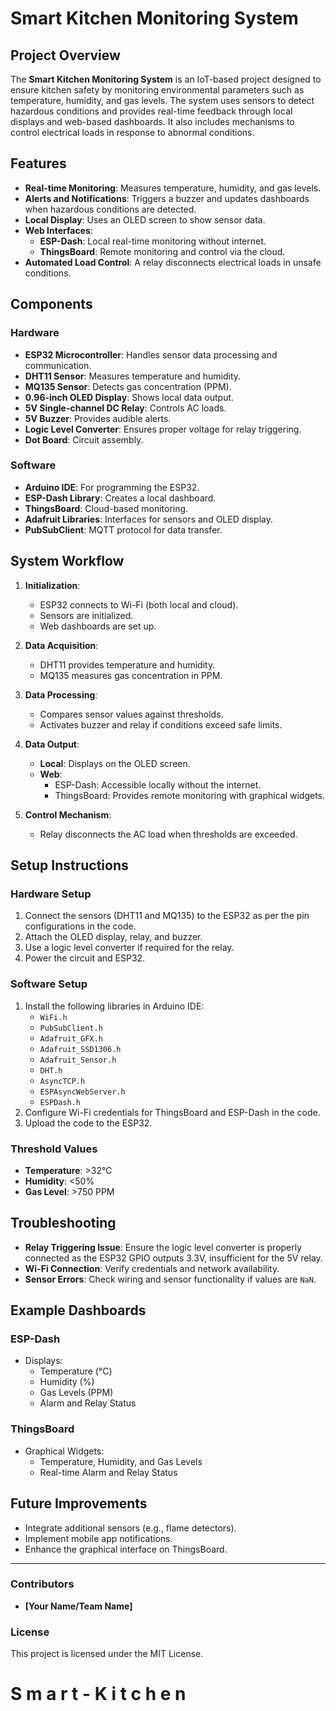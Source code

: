 # Smart Kitchen Monitoring System

## Project Overview
The **Smart Kitchen Monitoring System** is an IoT-based project designed to ensure kitchen safety by monitoring environmental parameters such as temperature, humidity, and gas levels. The system uses sensors to detect hazardous conditions and provides real-time feedback through local displays and web-based dashboards. It also includes mechanisms to control electrical loads in response to abnormal conditions.

## Features
- **Real-time Monitoring**: Measures temperature, humidity, and gas levels.
- **Alerts and Notifications**: Triggers a buzzer and updates dashboards when hazardous conditions are detected.
- **Local Display**: Uses an OLED screen to show sensor data.
- **Web Interfaces**:
  - **ESP-Dash**: Local real-time monitoring without internet.
  - **ThingsBoard**: Remote monitoring and control via the cloud.
- **Automated Load Control**: A relay disconnects electrical loads in unsafe conditions.

## Components
### Hardware
- **ESP32 Microcontroller**: Handles sensor data processing and communication.
- **DHT11 Sensor**: Measures temperature and humidity.
- **MQ135 Sensor**: Detects gas concentration (PPM).
- **0.96-inch OLED Display**: Shows local data output.
- **5V Single-channel DC Relay**: Controls AC loads.
- **5V Buzzer**: Provides audible alerts.
- **Logic Level Converter**: Ensures proper voltage for relay triggering.
- **Dot Board**: Circuit assembly.

### Software
- **Arduino IDE**: For programming the ESP32.
- **ESP-Dash Library**: Creates a local dashboard.
- **ThingsBoard**: Cloud-based monitoring.
- **Adafruit Libraries**: Interfaces for sensors and OLED display.
- **PubSubClient**: MQTT protocol for data transfer.

## System Workflow
1. **Initialization**:
   - ESP32 connects to Wi-Fi (both local and cloud).
   - Sensors are initialized.
   - Web dashboards are set up.

2. **Data Acquisition**:
   - DHT11 provides temperature and humidity.
   - MQ135 measures gas concentration in PPM.

3. **Data Processing**:
   - Compares sensor values against thresholds.
   - Activates buzzer and relay if conditions exceed safe limits.

4. **Data Output**:
   - **Local**: Displays on the OLED screen.
   - **Web**:
     - ESP-Dash: Accessible locally without the internet.
     - ThingsBoard: Provides remote monitoring with graphical widgets.

5. **Control Mechanism**:
   - Relay disconnects the AC load when thresholds are exceeded.

## Setup Instructions
### Hardware Setup
1. Connect the sensors (DHT11 and MQ135) to the ESP32 as per the pin configurations in the code.
2. Attach the OLED display, relay, and buzzer.
3. Use a logic level converter if required for the relay.
4. Power the circuit and ESP32.

### Software Setup
1. Install the following libraries in Arduino IDE:
   - `WiFi.h`
   - `PubSubClient.h`
   - `Adafruit_GFX.h`
   - `Adafruit_SSD1306.h`
   - `Adafruit_Sensor.h`
   - `DHT.h`
   - `AsyncTCP.h`
   - `ESPAsyncWebServer.h`
   - `ESPDash.h`
2. Configure Wi-Fi credentials for ThingsBoard and ESP-Dash in the code.
3. Upload the code to the ESP32.

### Threshold Values
- **Temperature**: >32°C
- **Humidity**: <50%
- **Gas Level**: >750 PPM

## Troubleshooting
- **Relay Triggering Issue**: Ensure the logic level converter is properly connected as the ESP32 GPIO outputs 3.3V, insufficient for the 5V relay.
- **Wi-Fi Connection**: Verify credentials and network availability.
- **Sensor Errors**: Check wiring and sensor functionality if values are `NaN`.

## Example Dashboards
### ESP-Dash
- Displays:
  - Temperature (°C)
  - Humidity (%)
  - Gas Levels (PPM)
  - Alarm and Relay Status

### ThingsBoard
- Graphical Widgets:
  - Temperature, Humidity, and Gas Levels
  - Real-time Alarm and Relay Status

## Future Improvements
- Integrate additional sensors (e.g., flame detectors).
- Implement mobile app notifications.
- Enhance the graphical interface on ThingsBoard.

---
### Contributors
- **[Your Name/Team Name]**

### License
This project is licensed under the MIT License.
#   S m a r t - K i t c h e n 
 
 
